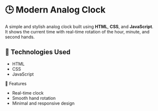 # 🕒 Modern Analog Clock

A simple and stylish analog clock built using **HTML**, **CSS**, and **JavaScript**.  
It shows the current time with real-time rotation of the hour, minute, and second hands.

## 🔧 Technologies Used
- HTML
- CSS
- JavaScript

 📁 Features
- Real-time clock
- Smooth hand rotation
- Minimal and responsive design
